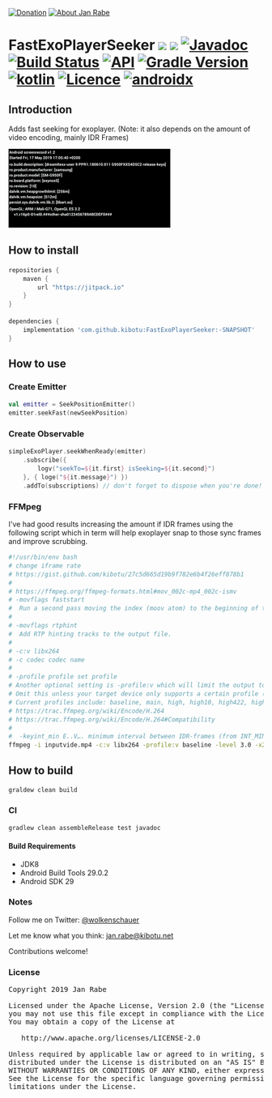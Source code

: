 [![Donation](https://img.shields.io/badge/buy%20me%20a%20beer-brightgreen.svg)](https://www.paypal.me/janrabe/5) [![About Jan Rabe](https://img.shields.io/badge/about-me-green.svg)](https://about.me/janrabe)
# FastExoPlayerSeeker [![](https://jitpack.io/v/kibotu/FastExoPlayerSeeker.svg)](https://jitpack.io/#kibotu/FastExoPlayerSeeker) [![](https://jitpack.io/v/kibotu/FastExoPlayerSeeker/month.svg)](https://jitpack.io/#kibotu/FastExoPlayerSeeker) [![Javadoc](https://img.shields.io/badge/javadoc-SNAPSHOT-green.svg)](https://jitpack.io/com/github/kibotu/FastExoPlayerSeeker/master-SNAPSHOT/javadoc/index.html) [![Build Status](https://travis-ci.org/kibotu/FastExoPlayerSeeker.svg?branch=master)](https://travis-ci.org/kibotu/FastExoPlayerSeeker) [![API](https://img.shields.io/badge/API-16%2B-brightgreen.svg?style=flat)](https://android-arsenal.com/api?level=15)  [![Gradle Version](https://img.shields.io/badge/gradle-5.4.1-green.svg)](https://docs.gradle.org/current/release-notes) [![kotlin](https://img.shields.io/badge/kotlin-1.3.31-green.svg)](https://kotlinlang.org/) [![Licence](https://img.shields.io/badge/licence-Apache%202-blue.svg)](https://raw.githubusercontent.com/kibotu/FastExoPlayerSeeker/master/LICENSE) [![androidx](https://img.shields.io/badge/androidx-brightgreen.svg)](https://developer.android.com/topic/libraries/support-library/refactor)

## Introduction

Adds fast seeking for exoplayer. (Note: it also depends on the amount of video encoding, mainly IDR Frames)

![demo](demo.gif)

## How to install

```groovy
repositories {
    maven {
        url "https://jitpack.io"
    }
}

dependencies {
    implementation 'com.github.kibotu:FastExoPlayerSeeker:-SNAPSHOT'
}
```

## How to use

### Create Emitter

```kotlin
val emitter = SeekPositionEmitter()
emitter.seekFast(newSeekPosition)
```

### Create Observable

```kotlin
simpleExoPlayer.seekWhenReady(emitter)
    .subscribe({
        logv("seekTo=${it.first} isSeeking=${it.second}")
    }, { loge("${it.message}") })
    .addTo(subscriptions) // don't forget to dispose when you're done!
```

### FFMpeg

I've had good results increasing the amount if IDR frames using the following script which in term will help exoplayer snap to those sync frames and improve scrubbing.

```bash
#!/usr/bin/env bash
# change iframe rate
# https://gist.github.com/kibotu/27c5d665d19b9f782e6b4f26eff878b1
#
# https://ffmpeg.org/ffmpeg-formats.html#mov_002c-mp4_002c-ismv
# -movflags faststart
#  Run a second pass moving the index (moov atom) to the beginning of the file. This operation can take a while, and will not work in various situations such as fragmented output, thus it is not enabled by default.
#
# -movflags rtphint
#  Add RTP hinting tracks to the output file.
#
# -c:v libx264
# -c codec codec name
#
# -profile profile set profile
# Another optional setting is -profile:v which will limit the output to a specific H.264 profile.
# Omit this unless your target device only supports a certain profile (see Compatibility).
# Current profiles include: baseline, main, high, high10, high422, high444. Note that usage of -profile:v is incompatible with lossless encoding.
# https://trac.ffmpeg.org/wiki/Encode/H.264
# https://trac.ffmpeg.org/wiki/Encode/H.264#Compatibility
#
#  -keyint_min E..V…. minimum interval between IDR-frames (from INT_MIN to INT_MAX) (default 25)
ffmpeg -i inputvide.mp4 -c:v libx264 -profile:v baseline -level 3.0 -x264opts keyint=10:min-keyint=10 -g 10 -movflags +faststart+rtphint -maxrate:v 4000k -bufsize:v 4500k outputvideo.mp4
```

## How to build

    graldew clean build

### CI

    gradlew clean assembleRelease test javadoc

#### Build Requirements

- JDK8
- Android Build Tools 29.0.2
- Android SDK 29

### Notes

Follow me on Twitter: [@wolkenschauer](https://twitter.com/wolkenschauer)

Let me know what you think: [jan.rabe@kibotu.net](mailto:jan.rabe@kibotu.net)

Contributions welcome!

### License

<pre>
Copyright 2019 Jan Rabe

Licensed under the Apache License, Version 2.0 (the "License");
you may not use this file except in compliance with the License.
You may obtain a copy of the License at

   http://www.apache.org/licenses/LICENSE-2.0

Unless required by applicable law or agreed to in writing, software
distributed under the License is distributed on an "AS IS" BASIS,
WITHOUT WARRANTIES OR CONDITIONS OF ANY KIND, either express or implied.
See the License for the specific language governing permissions and
limitations under the License.
</pre>
